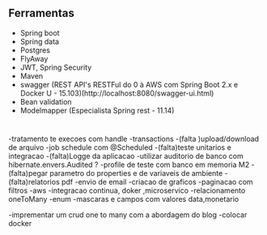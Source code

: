 ## Ferramentas
- Spring boot 
- Spring data 
- Postgres
- FlyAway
- JWT, Spring Security
- Maven
- swagger (REST API's RESTFul do 0 à AWS com Spring Boot 2.x e Docker U - 15.103)(http://localhost:8080/swagger-ui.html)
- Bean validation
- Modelmapper   (Especialista Spring rest - 11.14)

# 
-tratamento te execoes com handle
-transactions 
-(falta )upload/download de arquivo
-job schedule com @Scheduled
-(falta)teste unitarios e integracao
-(falta)Logge da aplicacao
-utilizar auditorio de banco com hibernate.envers.Audited ?
-profile de teste com banco em memoria M2
-(falta)pegar parametro do properties e de variaveis de ambiente 
-(falta)relatorios pdf 
-envio de email 
-criacao de graficos
-paginacao com filtros 
-aws
-integracao continua, doker ,microservico 
-relacionamento oneToMany
-enum
-mascaras e campos com valores data,monetario

-imprementar um crud one to many com a abordagem do blog 
-colocar docker
